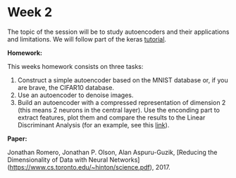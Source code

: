 Week 2
================

The topic of the session will be to study autoencoders and their applications and limitations. We will follow part of the keras [tutorial](https://blog.keras.io/building-autoencoders-in-keras.html).

**Homework:**
 
This weeks homework consists on three tasks:

1. Construct a simple autoencoder based on the MNIST database or, if you are brave, the CIFAR10 database.
2. Use an autoencoder to denoise images.
3. Build an autoencoder with a compressed representation of dimension 2 (this means 2 neurons in the central layer). Use the enconding part to extract features, plot them and compare the results to the Linear Discriminant Analysis (for an example, see this [link](http://scikit-learn.org/stable/auto_examples/manifold/plot_lle_digits.html)).


**Paper:** 

Jonathan Romero, Jonathan P. Olson, Alan Aspuru-Guzik, [Reducing the Dimensionality of Data with Neural Networks] (https://www.cs.toronto.edu/~hinton/science.pdf), 2017.
